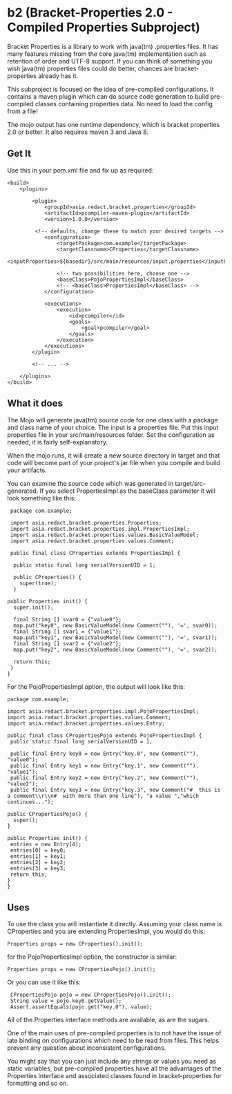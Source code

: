 # b2 (Bracket-Properties 2.0 - Compiled Properties Subproject)

Bracket Properties is a library to work with java(tm) .properties files. It has many features missing from the 
core java(tm) implementation such as retention of order and UTF-8 support. If you can think of something you
wish java(tm) properties files could do better, chances are bracket-properties already has it. 

This subproject is focused on the idea of pre-compiled configurations. It contains a maven plugin which can do
source code generation to build pre-compiled classes containing properties data. No need to load the config from a file!

The mojo output has one runtime dependency, which is bracket properties 2.0 or better. It also requires maven 3 and Java 8.

## Get It

Use this in your pom.xml file and fix up as required:

	<build>
		<plugins>

			<plugin>
				<groupId>asia.redact.bracket.properties</groupId>
				<artifactId>pcompiler-maven-plugin</artifactId>
				<version>1.0.0</version>

             <!-- defaults, change these to match your desired targets -->
				<configuration>
					<targetPackage>com.example</targetPackage>
					<targetClassname>CProperties</targetClassname>
					<inputProperties>${basedir}/src/main/resources/input.properties</inputProperties>
					
					<!-- two possibilities here, choose one -->
					<baseClass>PojoPropertiesImpl</baseClass>
					<!-- <baseClass>PropertiesImpl</baseClass> -->
				</configuration>

				<executions>
					<execution>
						<id>pcompiler</id>
						<goals>
							<goal>pcompiler</goal>
						</goals>
					</execution>
				</executions>
			</plugin>
			
			<!-- ... -->
			
		</plugins>
	</build>

## What it does

The Mojo will generate java(tm) source code for one class with a package and class name of your choice. The input is a properties file. Put this input properties file in your src/main/resources folder. Set the configuration as needed, it is fairly self-explanatory.

When the mojo runs, it will create a new source directory in target and that code will become part of your project's jar file when you compile and build your artifacts.

You can examine the source code which was generated in target/src-generated. If you select PropertiesImpl as the baseClass parameter it will look something like this:

     package com.example;

     import asia.redact.bracket.properties.Properties;
     import asia.redact.bracket.properties.impl.PropertiesImpl;
     import asia.redact.bracket.properties.values.BasicValueModel;
     import asia.redact.bracket.properties.values.Comment;

     public final class CProperties extends PropertiesImpl {
      
      public static final long serialVersionUID = 1;

      public CProperties() {
        super(true);
      }

    public Properties init() {
      super.init();
      
      final String [] svar0 = {"value0"};
      map.put("key0", new BasicValueModel(new Comment(""), '=', svar0));
      final String [] svar1 = {"value1"};
      map.put("key1", new BasicValueModel(new Comment(""), '=', svar1));
      final String [] svar2 = {"value2"};
      map.put("key2", new BasicValueModel(new Comment(""), '=', svar2));
      
      return this;
     }
    }
    
For the PojoPropertiesImpl option, the output will look like this:

    package com.example;

    import asia.redact.bracket.properties.impl.PojoPropertiesImpl;
    import asia.redact.bracket.properties.values.Comment;
    import asia.redact.bracket.properties.values.Entry;

    public final class CPropertiesPojo extends PojoPropertiesImpl {
     public static final long serialVersionUID = 1;

     public final Entry key0 = new Entry("key.0", new Comment(""), "value0");
     public final Entry key1 = new Entry("key.1", new Comment(""), "value1");
     public final Entry key2 = new Entry("key.2", new Comment(""), "value2");
     public final Entry key3 = new Entry("key.3", new Comment("#  this is a comment\\r\\n#  with more than one line"), "a value ","which continues...");

    public CPropertiesPojo() {
      super();
    }

    public Properties init() {
     entries = new Entry[4];
     entries[0] = key0;
     entries[1] = key1;
     entries[2] = key2;
     entries[3] = key3;
     return this;
    }
    }
 
 
## Uses

To use the class you will instantiate it directly. Assuming your class name is CProperties and you are extending PropertiesImpl, you would do this:

    Properties props = new CProperties().init();
    
for the PojoPropertiesImpl option, the constructor is similar:

    Properties props = new CPropertiesPojo().init();
    
Or you can use it like this:

     CPropertiesPojo pojo = new CPropertiesPojo().init();
     String value = pojo.key0.getValue();
     Assert.assertEquals(pojo.get("key.0"), value);

All of the Properties interface methods are available, as are the sugars. 

One of the main uses of pre-compiled properties is to not have the issue of late binding on configurations which need to be read from files. This helps prevent any question about inconsistent configurations.

You might say that you can just include any strings or values you need as static variables, but pre-compiled properties have all the advantages of the Properties Interface and associated classes found in bracket-properties for formatting and so on.

 








 
